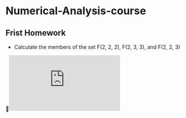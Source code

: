 # Numerical-Analysis-course


## 


   


## Frist Homework
* Calculate the members of the set F(2, 2, 2), F(2, 3, 3), and F(2, 2, 3)

🔗![CODE](https://github.com/parvvaresh/-Numerical-Analysis/blob/main/HW1/main.py)




<!-- GETTING STARTED -->
